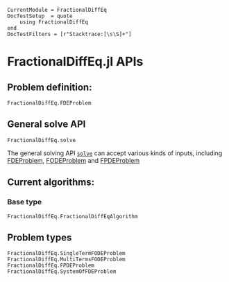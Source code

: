 ```@meta
CurrentModule = FractionalDiffEq
DocTestSetup  = quote
    using FractionalDiffEq
end
DocTestFilters = [r"Stacktrace:[\s\S]+"]
```

# FractionalDiffEq.jl APIs

## Problem definition:

```@docs
FractionalDiffEq.FDEProblem
```

## General solve API

```@docs
FractionalDiffEq.solve
```

The general solving API [```solve```](#FractionalDiffEq.solve) can accept various kinds of inputs, including [FDEProblem](#FractionalDiffEq.FDEProblem), [FODEProblem](#FractionalDiffEq.FODEProblem) and [FPDEProblem](#FractionalDiffEq.FPDEProblem)

## Current algorithms:

### Base type

```@docs
FractionalDiffEq.FractionalDiffEqAlgorithm
```

## Problem types

```@docs
FractionalDiffEq.SingleTermFODEProblem
FractionalDiffEq.MultiTermsFODEProblem
FractionalDiffEq.FPDEProblem
FractionalDiffEq.SystemOfFDEProblem
```